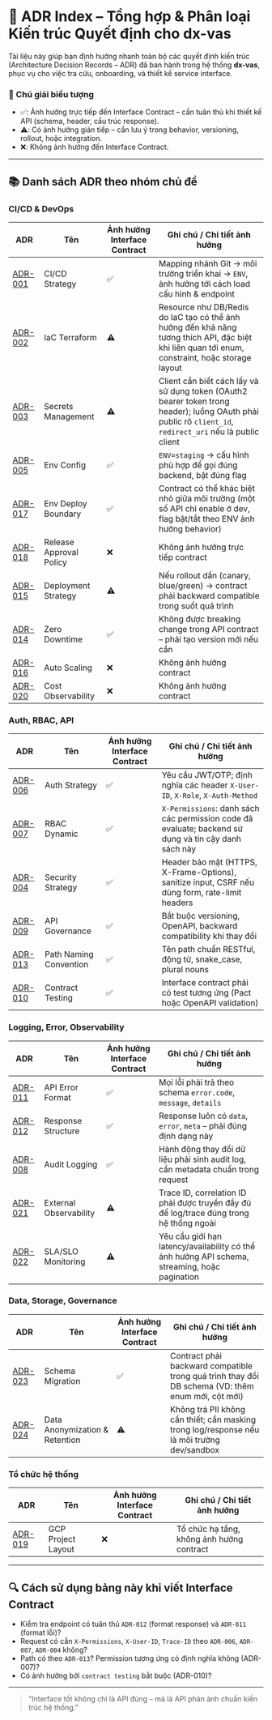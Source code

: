 # 🧭 ADR Index – Tổng hợp & Phân loại Kiến trúc Quyết định cho dx-vas

Tài liệu này giúp bạn định hướng nhanh toàn bộ các quyết định kiến trúc (Architecture Decision Records – ADR) đã ban hành trong hệ thống **dx-vas**, phục vụ cho việc tra cứu, onboarding, và thiết kế service interface.

### 🔰 Chú giải biểu tượng

* ✅: Ảnh hưởng trực tiếp đến Interface Contract – cần tuân thủ khi thiết kế API (schema, header, cấu trúc response).
* ⚠️: Có ảnh hưởng gián tiếp – cần lưu ý trong behavior, versioning, rollout, hoặc integration.
* ❌: Không ảnh hưởng đến Interface Contract.

---

## 📚 Danh sách ADR theo nhóm chủ đề

### CI/CD & DevOps

| ADR                                             | Tên                     | Ảnh hưởng Interface Contract | Ghi chú / Chi tiết ảnh hưởng                                                                                                                              |
| ----------------------------------------------- | ----------------------- | ---------------------------- | --------------------------------------------------------------------------------------------------------------------------------------------------------- |
| [ADR-001](../ADR/adr-001-ci-cd.md)                   | CI/CD Strategy          | ✅                            | Mapping nhánh Git → môi trường triển khai → `ENV`, ảnh hưởng tới cách load cấu hình & endpoint                                                            |
| [ADR-002](../ADR/adr-002-iac.md)                     | IaC Terraform           | ⚠️                           | Resource như DB/Redis do IaC tạo có thể ảnh hưởng đến khả năng tương thích API, đặc biệt khi liên quan tới enum, constraint, hoặc storage layout          |
| [ADR-003](../ADR/adr-003-secrets.md)                 | Secrets Management      | ⚠️                           | Client cần biết cách lấy và sử dụng token (OAuth2 bearer token trong header); luồng OAuth phải public rõ `client_id`, `redirect_uri` nếu là public client |
| [ADR-005](../ADR/adr-005-env-config.md)              | Env Config              | ✅                            | `ENV=staging` → cấu hình phù hợp để gọi đúng backend, bật đúng flag                                                                                       |
| [ADR-017](../ADR/adr-017-env-deploy-boundary.md)     | Env Deploy Boundary     | ✅                            | Contract có thể khác biệt nhỏ giữa môi trường (một số API chỉ enable ở dev, flag bật/tắt theo ENV ảnh hưởng behavior)                                     |
| [ADR-018](../ADR/adr-018-release-approval-policy.md) | Release Approval Policy | ❌                            | Không ảnh hưởng trực tiếp contract                                                                                                                        |
| [ADR-015](../ADR/adr-015-deployment-strategy.md)     | Deployment Strategy     | ⚠️                           | Nếu rollout dần (canary, blue/green) → contract phải backward compatible trong suốt quá trình                                                             |
| [ADR-014](../ADR/adr-014-zero-downtime.md)           | Zero Downtime           | ✅                            | Không được breaking change trong API contract – phải tạo version mới nếu cần                                                                              |
| [ADR-016](../ADR/adr-016-auto-scaling.md)            | Auto Scaling            | ❌                            | Không ảnh hưởng contract                                                                                                                                  |
| [ADR-020](../ADR/adr-020-cost-observability.md)      | Cost Observability      | ❌                            | Không ảnh hưởng contract                                                                                                                                  |

### Auth, RBAC, API

| ADR                                            | Tên                    | Ảnh hưởng Interface Contract | Ghi chú / Chi tiết ảnh hưởng                                                                         |
| ---------------------------------------------- | ---------------------- | ---------------------------- | ---------------------------------------------------------------------------------------------------- |
| [ADR-006](../ADR/adr-006-auth-strategy.md)          | Auth Strategy          | ✅                            | Yêu cầu JWT/OTP; định nghĩa các header `X-User-ID`, `X-Role`, `X-Auth-Method`                        |
| [ADR-007](../ADR/adr-007-rbac.md)                   | RBAC Dynamic           | ✅                            | `X-Permissions`: danh sách các permission code đã evaluate; backend sử dụng và tin cậy danh sách này |
| [ADR-004](../ADR/adr-004-security.md)               | Security Strategy      | ✅                            | Header bảo mật (HTTPS, X-Frame-Options), sanitize input, CSRF nếu dùng form, rate-limit headers      |
| [ADR-009](../ADR/adr-009-api-governance.md)         | API Governance         | ✅                            | Bắt buộc versioning, OpenAPI, backward compatibility khi thay đổi                                    |
| [ADR-013](../ADR/adr-013-path-naming-convention.md) | Path Naming Convention | ✅                            | Tên path chuẩn RESTful, động từ, snake\_case, plural nouns                                           |
| [ADR-010](../ADR/adr-010-contract-testing.md)       | Contract Testing       | ✅                            | Interface contract phải có test tương ứng (Pact hoặc OpenAPI validation)                             |

### Logging, Error, Observability

| ADR                                            | Tên                    | Ảnh hưởng Interface Contract | Ghi chú / Chi tiết ảnh hưởng                                                                  |
| ---------------------------------------------- | ---------------------- | ---------------------------- | --------------------------------------------------------------------------------------------- |
| [ADR-011](../ADR/adr-011-api-error-format.md)       | API Error Format       | ✅                            | Mọi lỗi phải trả theo schema `error.code`, `message`, `details`                               |
| [ADR-012](../ADR/adr-012-response-structure.md)     | Response Structure     | ✅                            | Response luôn có `data`, `error`, `meta` – phải đúng định dạng này                            |
| [ADR-008](../ADR/adr-008-audit-logging.md)          | Audit Logging          | ✅                            | Hành động thay đổi dữ liệu phải sinh audit log, cần metadata chuẩn trong request              |
| [ADR-021](../ADR/adr-021-external-observability.md) | External Observability | ⚠️                           | Trace ID, correlation ID phải được truyền đầy đủ để log/trace đúng trong hệ thống ngoài       |
| [ADR-022](../ADR/adr-022-sla-slo-monitoring.md)     | SLA/SLO Monitoring     | ⚠️                           | Yêu cầu giới hạn latency/availability có thể ảnh hưởng API schema, streaming, hoặc pagination |

### Data, Storage, Governance

| ADR                                                  | Tên                            | Ảnh hưởng Interface Contract | Ghi chú / Chi tiết ảnh hưởng                                                                      |
| ---------------------------------------------------- | ------------------------------ | ---------------------------- | ------------------------------------------------------------------------------------------------- |
| [ADR-023](../ADR/adr-023-schema-migration-strategy.md)    | Schema Migration               | ✅                            | Contract phải backward compatible trong quá trình thay đổi DB schema (VD: thêm enum mới, cột mới) |
| [ADR-024](../ADR/adr-024-data-anonymization-retention.md) | Data Anonymization & Retention | ⚠️                           | Không trả PII không cần thiết; cần masking trong log/response nếu là môi trường dev/sandbox       |

### Tổ chức hệ thống

| ADR                                    | Tên                | Ảnh hưởng Interface Contract | Ghi chú / Chi tiết ảnh hưởng              |
| -------------------------------------- | ------------------ | ---------------------------- | ----------------------------------------- |
| [ADR-019](../ADR/adr-019-project-layout.md) | GCP Project Layout | ❌                            | Tổ chức hạ tầng, không ảnh hưởng contract |

---

## 🔍 Cách sử dụng bảng này khi viết Interface Contract

* Kiểm tra endpoint có tuân thủ `ADR-012` (format response) và `ADR-011` (format lỗi)?
* Request có cần `X-Permissions`, `X-User-ID`, `Trace-ID` theo `ADR-006`, `ADR-007`, `ADR-004` không?
* Path có theo `ADR-013`? Permission tương ứng có định nghĩa không (ADR-007)?
* Có ảnh hưởng bởi `contract testing` bắt buộc (ADR-010)?

---

> “Interface tốt không chỉ là API đúng – mà là API phản ánh chuẩn kiến trúc hệ thống.”

